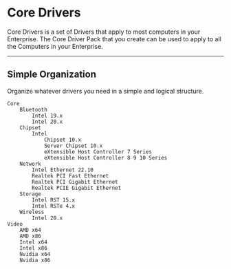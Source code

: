 # Core Drivers

Core Drivers is a set of Drivers that apply to most computers in your Enterprise.  The Core Driver Pack that you create can be used to apply to all the Computers in your Enterprise.

---

## Simple Organization

Organize whatever drivers you need in a simple and logical structure.

```
Core
    Bluetooth
        Intel 19.x
        Intel 20.x
    Chipset
        Intel
            Chipset 10.x
            Server Chipset 10.x
            eXtensible Host Controller 7 Series
            eXtensible Host Controller 8 9 10 Series
    Network
        Intel Ethernet 22.10
        Realtek PCI Fast Ethernet
        Realtek PCI Gigabit Ethernet
        Realtek PCIE Gigabit Ethernet
    Storage
        Intel RST 15.x
        Intel RSTe 4.x
    Wireless
        Intel 20.x
Video
    AMD x64
    AMD x86
    Intel x64
    Intel x86
    Nvidia x64
    Nvidia x86
```



